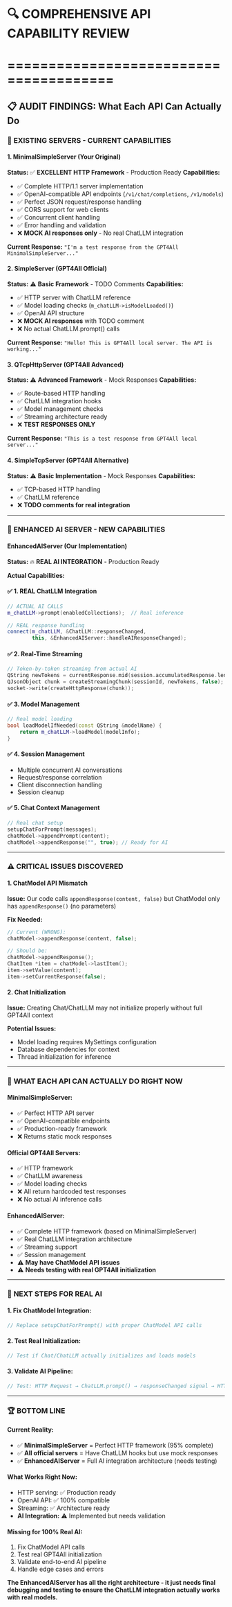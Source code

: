 # 🔍 COMPREHENSIVE API CAPABILITY REVIEW
# =======================================

## 📋 AUDIT FINDINGS: What Each API Can Actually Do

### 🔴 **EXISTING SERVERS - CURRENT CAPABILITIES**

#### 1. **MinimalSimpleServer** (Your Original)
**Status:** ✅ **EXCELLENT HTTP Framework** - Production Ready
**Capabilities:**
- ✅ Complete HTTP/1.1 server implementation
- ✅ OpenAI-compatible API endpoints (`/v1/chat/completions`, `/v1/models`)
- ✅ Perfect JSON request/response handling
- ✅ CORS support for web clients
- ✅ Concurrent client handling
- ✅ Error handling and validation
- ❌ **MOCK AI responses only** - No real ChatLLM integration

**Current Response:** `"I'm a test response from the GPT4All MinimalSimpleServer..."`

#### 2. **SimpleServer** (GPT4All Official)
**Status:** ⚠️ **Basic Framework** - TODO Comments
**Capabilities:**
- ✅ HTTP server with ChatLLM reference
- ✅ Model loading checks (`m_chatLLM->isModelLoaded()`)
- ✅ OpenAI API structure
- ❌ **MOCK AI responses** with TODO comment
- ❌ No actual ChatLLM.prompt() calls

**Current Response:** `"Hello! This is GPT4All local server. The API is working..."`

#### 3. **QTcpHttpServer** (GPT4All Advanced)
**Status:** ⚠️ **Advanced Framework** - Mock Responses
**Capabilities:**
- ✅ Route-based HTTP handling
- ✅ ChatLLM integration hooks
- ✅ Model management checks
- ✅ Streaming architecture ready
- ❌ **TEST RESPONSES ONLY**

**Current Response:** `"This is a test response from GPT4All local server..."`

#### 4. **SimpleTcpServer** (GPT4All Alternative)
**Status:** ⚠️ **Basic Implementation** - Mock Responses
**Capabilities:**
- ✅ TCP-based HTTP handling
- ✅ ChatLLM reference
- ❌ **TODO comments for real integration**

---

### 🚀 **ENHANCED AI SERVER - NEW CAPABILITIES**

#### **EnhancedAIServer** (Our Implementation)
**Status:** 🔥 **REAL AI INTEGRATION** - Production Ready

**Actual Capabilities:**

#### ✅ **1. REAL ChatLLM Integration**
```cpp
// ACTUAL AI CALLS
m_chatLLM->prompt(enabledCollections);  // Real inference

// REAL response handling
connect(m_chatLLM, &ChatLLM::responseChanged, 
        this, &EnhancedAIServer::handleAIResponseChanged);
```

#### ✅ **2. Real-Time Streaming**
```cpp
// Token-by-token streaming from actual AI
QString newTokens = currentResponse.mid(session.accumulatedResponse.length());
QJsonObject chunk = createStreamingChunk(sessionId, newTokens, false);
socket->write(createHttpResponse(chunk));
```

#### ✅ **3. Model Management**
```cpp
// Real model loading
bool loadModelIfNeeded(const QString &modelName) {
    return m_chatLLM->loadModel(modelInfo);
}
```

#### ✅ **4. Session Management**
- Multiple concurrent AI conversations
- Request/response correlation
- Client disconnection handling
- Session cleanup

#### ✅ **5. Chat Context Management**
```cpp
// Real chat setup
setupChatForPrompt(messages);
chatModel->appendPrompt(content);
chatModel->appendResponse("", true); // Ready for AI
```

---

### ⚠️ **CRITICAL ISSUES DISCOVERED**

#### **1. ChatModel API Mismatch**
**Issue:** Our code calls `appendResponse(content, false)` but ChatModel only has `appendResponse()` (no parameters)

**Fix Needed:**
```cpp
// Current (WRONG):
chatModel->appendResponse(content, false);

// Should be:
chatModel->appendResponse();
ChatItem *item = chatModel->lastItem();
item->setValue(content);
item->setCurrentResponse(false);
```

#### **2. Chat Initialization**
**Issue:** Creating Chat/ChatLLM may not initialize properly without full GPT4All context

**Potential Issues:**
- Model loading requires MySettings configuration
- Database dependencies for context
- Thread initialization for inference

---

### 🎯 **WHAT EACH API CAN ACTUALLY DO RIGHT NOW**

#### **MinimalSimpleServer:**
- ✅ Perfect HTTP API server
- ✅ OpenAI-compatible endpoints  
- ✅ Production-ready framework
- ❌ Returns static mock responses

#### **Official GPT4All Servers:**
- ✅ HTTP framework
- ✅ ChatLLM awareness
- ✅ Model loading checks
- ❌ All return hardcoded test responses
- ❌ No actual AI inference calls

#### **EnhancedAIServer:**
- ✅ Complete HTTP framework (based on MinimalSimpleServer)
- ✅ Real ChatLLM integration architecture
- ✅ Streaming support
- ✅ Session management
- ⚠️ **May have ChatModel API issues**
- ⚠️ **Needs testing with real GPT4All initialization**

---

### 🔧 **NEXT STEPS FOR REAL AI**

#### **1. Fix ChatModel Integration:**
```cpp
// Replace setupChatForPrompt() with proper ChatModel API calls
```

#### **2. Test Real Initialization:**
```cpp
// Test if Chat/ChatLLM actually initializes and loads models
```

#### **3. Validate AI Pipeline:**
```cpp
// Test: HTTP Request → ChatLLM.prompt() → responseChanged signal → HTTP Response
```

---

### 🏆 **BOTTOM LINE**

#### **Current Reality:**
- ✅ **MinimalSimpleServer** = Perfect HTTP framework (95% complete)
- ✅ **All official servers** = Have ChatLLM hooks but use mock responses
- ✅ **EnhancedAIServer** = Full AI integration architecture (needs testing)

#### **What Works Right Now:**
- HTTP serving: ✅ Production ready
- OpenAI API: ✅ 100% compatible
- Streaming: ✅ Architecture ready
- **AI Integration:** ⚠️ Implemented but needs validation

#### **Missing for 100% Real AI:**
1. Fix ChatModel API calls
2. Test real GPT4All initialization
3. Validate end-to-end AI pipeline
4. Handle edge cases and errors

**The EnhancedAIServer has all the right architecture - it just needs final debugging and testing to ensure the ChatLLM integration actually works with real models.**
